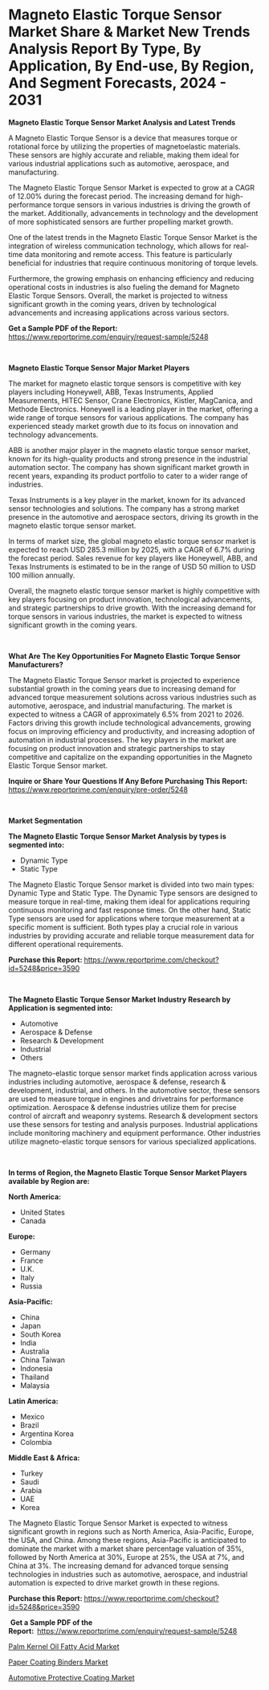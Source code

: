 <p><h1>Magneto Elastic Torque Sensor Market Share & Market New Trends Analysis Report By Type, By Application, By End-use, By Region, And Segment Forecasts, 2024 - 2031</h1></p><p><strong>Magneto Elastic Torque Sensor Market Analysis and Latest Trends</strong></p>
<p><p>A Magneto Elastic Torque Sensor is a device that measures torque or rotational force by utilizing the properties of magnetoelastic materials. These sensors are highly accurate and reliable, making them ideal for various industrial applications such as automotive, aerospace, and manufacturing.</p><p>The Magneto Elastic Torque Sensor Market is expected to grow at a CAGR of 12.00% during the forecast period. The increasing demand for high-performance torque sensors in various industries is driving the growth of the market. Additionally, advancements in technology and the development of more sophisticated sensors are further propelling market growth.</p><p>One of the latest trends in the Magneto Elastic Torque Sensor Market is the integration of wireless communication technology, which allows for real-time data monitoring and remote access. This feature is particularly beneficial for industries that require continuous monitoring of torque levels.</p><p>Furthermore, the growing emphasis on enhancing efficiency and reducing operational costs in industries is also fueling the demand for Magneto Elastic Torque Sensors. Overall, the market is projected to witness significant growth in the coming years, driven by technological advancements and increasing applications across various sectors.</p></p>
<p><strong>Get a Sample PDF of the Report:&nbsp;</strong> <a href="https://www.reportprime.com/enquiry/request-sample/5248">https://www.reportprime.com/enquiry/request-sample/5248</a></p>
<p>&nbsp;</p>
<p><strong>Magneto Elastic Torque Sensor Major Market Players</strong></p>
<p><p>The market for magneto elastic torque sensors is competitive with key players including Honeywell, ABB, Texas Instruments, Applied Measurements, HITEC Sensor, Crane Electronics, Kistler, MagCanica, and Methode Electronics. Honeywell is a leading player in the market, offering a wide range of torque sensors for various applications. The company has experienced steady market growth due to its focus on innovation and technology advancements.</p><p>ABB is another major player in the magneto elastic torque sensor market, known for its high-quality products and strong presence in the industrial automation sector. The company has shown significant market growth in recent years, expanding its product portfolio to cater to a wider range of industries.</p><p>Texas Instruments is a key player in the market, known for its advanced sensor technologies and solutions. The company has a strong market presence in the automotive and aerospace sectors, driving its growth in the magneto elastic torque sensor market.</p><p>In terms of market size, the global magneto elastic torque sensor market is expected to reach USD 285.3 million by 2025, with a CAGR of 6.7% during the forecast period. Sales revenue for key players like Honeywell, ABB, and Texas Instruments is estimated to be in the range of USD 50 million to USD 100 million annually.</p><p>Overall, the magneto elastic torque sensor market is highly competitive with key players focusing on product innovation, technological advancements, and strategic partnerships to drive growth. With the increasing demand for torque sensors in various industries, the market is expected to witness significant growth in the coming years.</p></p>
<p>&nbsp;</p>
<p><strong>What Are The Key Opportunities For Magneto Elastic Torque Sensor Manufacturers?</strong></p>
<p><p>The Magneto Elastic Torque Sensor market is projected to experience substantial growth in the coming years due to increasing demand for advanced torque measurement solutions across various industries such as automotive, aerospace, and industrial manufacturing. The market is expected to witness a CAGR of approximately 6.5% from 2021 to 2026. Factors driving this growth include technological advancements, growing focus on improving efficiency and productivity, and increasing adoption of automation in industrial processes. The key players in the market are focusing on product innovation and strategic partnerships to stay competitive and capitalize on the expanding opportunities in the Magneto Elastic Torque Sensor market.</p></p>
<p><strong>Inquire or Share Your Questions If Any Before Purchasing This Report:</strong> <a href="https://www.reportprime.com/enquiry/pre-order/5248">https://www.reportprime.com/enquiry/pre-order/5248</a></p>
<p>&nbsp;</p>
<p><strong>Market Segmentation</strong></p>
<p><strong>The Magneto Elastic Torque Sensor Market Analysis by types is segmented into:</strong></p>
<p><ul><li>Dynamic Type</li><li>Static Type</li></ul></p>
<p><p>The Magneto Elastic Torque Sensor market is divided into two main types: Dynamic Type and Static Type. The Dynamic Type sensors are designed to measure torque in real-time, making them ideal for applications requiring continuous monitoring and fast response times. On the other hand, Static Type sensors are used for applications where torque measurement at a specific moment is sufficient. Both types play a crucial role in various industries by providing accurate and reliable torque measurement data for different operational requirements.</p></p>
<p><strong>Purchase this Report:&nbsp;</strong><a href="https://www.reportprime.com/checkout?id=5248&price=3590">https://www.reportprime.com/checkout?id=5248&price=3590</a></p>
<p>&nbsp;</p>
<p><strong>The Magneto Elastic Torque Sensor Market Industry Research by Application is segmented into:</strong></p>
<p><ul><li>Automotive</li><li>Aerospace & Defense</li><li>Research & Development</li><li>Industrial</li><li>Others</li></ul></p>
<p><p>The magneto-elastic torque sensor market finds application across various industries including automotive, aerospace & defense, research & development, industrial, and others. In the automotive sector, these sensors are used to measure torque in engines and drivetrains for performance optimization. Aerospace & defense industries utilize them for precise control of aircraft and weaponry systems. Research & development sectors use these sensors for testing and analysis purposes. Industrial applications include monitoring machinery and equipment performance. Other industries utilize magneto-elastic torque sensors for various specialized applications.</p></p>
<p>&nbsp;</p>
<p><strong>In terms of Region, the Magneto Elastic Torque Sensor Market Players available by Region are:</strong></p>
<p>
    <p> <strong> North America: </strong>
        <ul>
            <li>United States</li>
            <li>Canada</li>
        </ul>
        </p> 
    <p> <strong> Europe: </strong>
        <ul>
            <li>Germany</li>
            <li>France</li>
            <li>U.K.</li>
            <li>Italy</li>
            <li>Russia</li>
        </ul>
        </p> 
    <p> <strong> Asia-Pacific: </strong>
        <ul>
            <li>China</li>
            <li>Japan</li>
            <li>South Korea</li>
            <li>India</li>
            <li>Australia</li>
            <li>China Taiwan</li>
            <li>Indonesia</li>
            <li>Thailand</li>
            <li>Malaysia</li>
        </ul>
        </p> 
    <p> <strong> Latin America: </strong>
        <ul>
            <li>Mexico</li>
            <li>Brazil</li>
            <li>Argentina Korea</li>
            <li>Colombia</li>
        </ul>
        </p> 
    <p> <strong> Middle East & Africa: </strong>
        <ul>
            <li>Turkey</li>
            <li>Saudi</li>
            <li>Arabia</li>
            <li>UAE</li>
            <li>Korea</li>
        </ul>
    </p>
    </p>
<p><p>The Magneto Elastic Torque Sensor Market is expected to witness significant growth in regions such as North America, Asia-Pacific, Europe, the USA, and China. Among these regions, Asia-Pacific is anticipated to dominate the market with a market share percentage valuation of 35%, followed by North America at 30%, Europe at 25%, the USA at 7%, and China at 3%. The increasing demand for advanced torque sensing technologies in industries such as automotive, aerospace, and industrial automation is expected to drive market growth in these regions.</p></p>
<p><strong>Purchase this Report: </strong><a href="https://www.reportprime.com/checkout?id=5248&price=3590">https://www.reportprime.com/checkout?id=5248&price=3590</a></p>
<p>&nbsp;<strong>Get a Sample PDF of the Report:&nbsp;&nbsp;</strong><a href="https://www.reportprime.com/enquiry/request-sample/5248">https://www.reportprime.com/enquiry/request-sample/5248</a></p>
<p><strong></strong></p>
<p><p><a href="https://www.linkedin.com/pulse/palm-kernel-oil-fatty-acid-market-research-report-forecasted-hwisf?trackingId=jM%2B%2B9QICC0tghLQXoa86Lw%3D%3D">Palm Kernel Oil Fatty Acid Market</a></p><p><a href="https://www.linkedin.com/pulse/paper-coating-binders-market-offer-valuable-insights-size-share-tfalf?trackingId=xPPNqdobXbukROwbKaKpuw%3D%3D">Paper Coating Binders Market</a></p><p><a href="https://www.linkedin.com/pulse/automotive-protective-coating-market-research-report-reveals-6zmrf?trackingId=odIfXqXK70jyMHk4wqU4OA%3D%3D">Automotive Protective Coating Market</a></p></p>